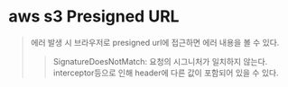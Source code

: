 # aws s3 Presigned URL

> 에러 발생 시 브라우저로 presigned url에 접근하면 에러 내용을 볼 수 있다.
>
> > SignatureDoesNotMatch: 요청의 시그니처가 일치하지 않는다. interceptor등으로 인해 header에 다른 값이 포함되어 있을 수 있다.
